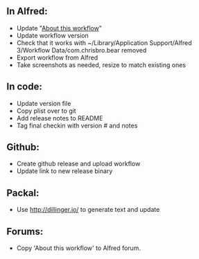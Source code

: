 ## In Alfred:

- Update "[About this workflow](https://www.alfredapp.com/help/workflows/advanced/sharing-workflows/)"
- Update workflow version
- Check that it works with ~/Library/Application Support/Alfred 3/Workflow Data/com.chrisbro.bear removed
- Export workflow from Alfred
- Take screenshots as needed, resize to match existing ones

## In code:
- Update version file
- Copy plist over to git
- Add release notes to README
- Tag final checkin with version # and notes

## Github:
- Create github release and upload workflow
- Update link to new release binary

## Packal:
- Use http://dillinger.io/ to generate text and update

## Forums: 
- Copy 'About this workflow' to Alfred forum.